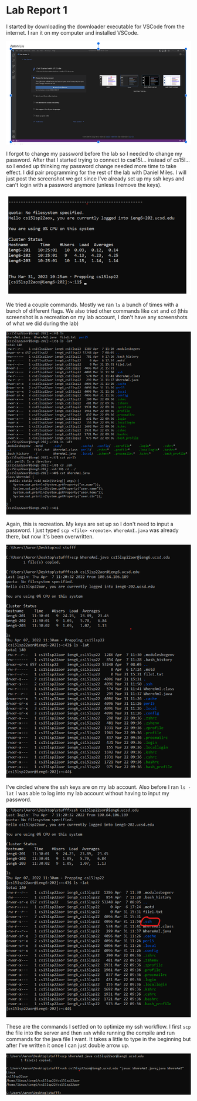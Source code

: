 <!---![Image](report-1-res/lab-report-1-week-2-image.png)-->
# Lab Report 1

I started by downloading the downloader executable for VSCode from the internet. I ran it on my computer and installed VSCode.

![Image](report-1-res/vscode-install.png)

I forgot to change my password before the lab so I needed to change my password. After that I started trying to connect to cs**e**15l... instead of cs15l... so I ended up thinking my password change needed more time to take effect. I did pair programming for the rest of the lab with Daniel Miles. I will just post the screenshot we got since I've already set up my ssh keys and can't login with a password anymore (unless I remove the keys).

![Image](report-1-res/ssh-connect.png)

We tried a couple commands. Mostly we ran `ls` a bunch of times with a bunch of different flags. We also tried other commands like `cat` and `cd` (this screenshot is a recreation on my lab account, I don't have any screenshots of what we did during the lab)

![Image](report-1-res/ssh-run-cmd.png)

Again, this is recreation. My keys are set up so I don't need to input a password. I just typed `scp <file> <remote>`. `WhereAmI.java` was already there, but now it's been overwritten.

![Image](report-1-res/scp.png)

I've circled where the ssh keys are on my lab account. Also before I ran `ls -lat` I was able to log into my lab account without having to input my password.

![Image](report-1-res/ssh-keys.png)

These are the commands I settled on to optimize my ssh workflow. I first `scp` the file into the server and then `ssh` while running the compile and run commands for the java file I want. It takes a little to type in the beginning but after I've written it once I can just double arrow up.

![Image](report-1-res/ssh-optimize.png)